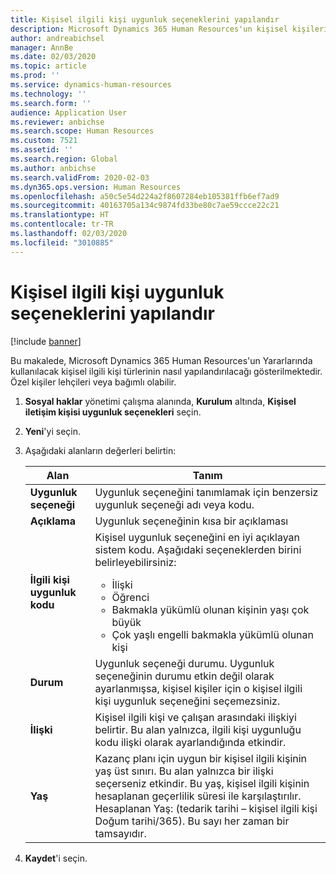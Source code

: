 ```yaml
---
title: Kişisel ilgili kişi uygunluk seçeneklerini yapılandır
description: Microsoft Dynamics 365 Human Resources'un kişisel kişileri için uygunluk seçeneklerini yapılandırın. Özel kişiler lehçileri veya bağımlı olabilir.
author: andreabichsel
manager: AnnBe
ms.date: 02/03/2020
ms.topic: article
ms.prod: ''
ms.service: dynamics-human-resources
ms.technology: ''
ms.search.form: ''
audience: Application User
ms.reviewer: anbichse
ms.search.scope: Human Resources
ms.custom: 7521
ms.assetid: ''
ms.search.region: Global
ms.author: anbichse
ms.search.validFrom: 2020-02-03
ms.dyn365.ops.version: Human Resources
ms.openlocfilehash: a50c5e54d224a2f8607284eb105381ffb6ef7ad9
ms.sourcegitcommit: 40163705a134c9874fd33be80c7ae59ccce22c21
ms.translationtype: HT
ms.contentlocale: tr-TR
ms.lasthandoff: 02/03/2020
ms.locfileid: "3010885"
---
```

# <a name="configure-personal-contact-eligibility-options"></a>Kişisel ilgili kişi uygunluk seçeneklerini yapılandır

[!include [banner](includes/preview-feature.md)]

Bu makalede, Microsoft Dynamics 365 Human Resources'un Yararlarında kullanılacak kişisel ilgili kişi türlerinin nasıl yapılandırılacağı gösterilmektedir. Özel kişiler lehçileri veya bağımlı olabilir. 

1. **Sosyal haklar** yönetimi çalışma alanında, **Kurulum** altında, **Kişisel iletişim kişisi uygunluk seçenekleri** seçin.

2. **Yeni**'yi seçin.

3. Aşağıdaki alanların değerleri belirtin:

   | Alan | Tanım |
   | --- | --- |
   | **Uygunluk seçeneği** | Uygunluk seçeneğini tanımlamak için benzersiz uygunluk seçeneği adı veya kodu. |
   | **Açıklama** | Uygunluk seçeneğinin kısa bir açıklaması |
   | **İlgili kişi uygunluk kodu** | Kişisel uygunluk seçeneğini en iyi açıklayan sistem kodu. Aşağıdaki seçeneklerden birini belirleyebilirsiniz: <ul><li>İlişki</li><li>Öğrenci</li><li>Bakmakla yükümlü olunan kişinin yaşı çok büyük</li><li>Çok yaşlı engelli bakmakla yükümlü olunan kişi</li></ul> |
   | **Durum** | Uygunluk seçeneği durumu. Uygunluk seçeneğinin durumu etkin değil olarak ayarlanmışsa, kişisel kişiler için o kişisel ilgili kişi uygunluk seçeneğini seçemezsiniz. |
   | **İlişki** | Kişisel ilgili kişi ve çalışan arasındaki ilişkiyi belirtir. Bu alan yalnızca, ilgili kişi uygunluğu kodu ilişki olarak ayarlandığında etkindir. |
   | **Yaş** | Kazanç planı için uygun bir kişisel ilgili kişinin yaş üst sınırı. Bu alan yalnızca bir ilişki seçerseniz etkindir. Bu yaş, kişisel ilgili kişinin hesaplanan geçerlilik süresi ile karşılaştırılır. Hesaplanan Yaş: (tedarik tarihi – kişisel ilgili kişi Doğum tarihi/365). Bu sayı her zaman bir tamsayıdır. |

4. **Kaydet**'i seçin. 
